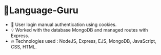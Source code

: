 # 👑Language-Guru

- 🔑 User login manual authentication using cookies.
- 💡 Worked with the database MongoDB and managed routes with Express.
- 🔥 Technologies used : NodeJS, Express, EJS, MongoDB, JavaScript, CSS, HTML.
